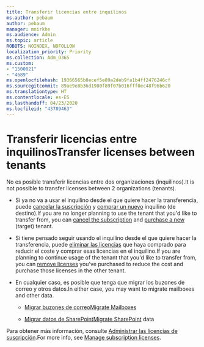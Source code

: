 ```yaml
---
title: Transferir licencias entre inquilinos
ms.author: pebaum
author: pebaum
manager: mnirkhe
ms.audience: Admin
ms.topic: article
ROBOTS: NOINDEX, NOFOLLOW
localization_priority: Priority
ms.collection: Adm_O365
ms.custom:
- "1500021"
- "4689"
ms.openlocfilehash: 19366565b8ecef5e89a2deb9fa1b4ff2476246cf
ms.sourcegitcommit: 89ae9e8b36d1980f89f07b016fff0ec48f96b620
ms.translationtype: HT
ms.contentlocale: es-ES
ms.lasthandoff: 04/23/2020
ms.locfileid: "43789463"
---
```

# <a name="transfer-licenses-between-tenants"></a><span data-ttu-id="cda82-102">Transferir licencias entre inquilinos</span><span class="sxs-lookup"><span data-stu-id="cda82-102">Transfer licenses between tenants</span></span>

<span data-ttu-id="cda82-103">No es posible transferir licencias entre dos organizaciones (inquilinos).</span><span class="sxs-lookup"><span data-stu-id="cda82-103">It is not possible to transfer licenses between 2 organizations (tenants).</span></span> 

- <span data-ttu-id="cda82-104">Si ya no va a usar el inquilino desde el que quiere hacer la transferencia, puede [cancelar la suscripción](https://admin.microsoft.com/Adminportal/Home?source=applauncher#/subscriptions) y [comprar un nuevo](https://products.office.com/compare-all-microsoft-office-products-b?rtc=1&activetab=tab:primaryr2) inquilino (de destino).</span><span class="sxs-lookup"><span data-stu-id="cda82-104">If you are no longer planning to use the tenant that you'd like to transfer from, you can [cancel the subscription](https://admin.microsoft.com/Adminportal/Home?source=applauncher#/subscriptions) and [purchase a new](https://products.office.com/compare-all-microsoft-office-products-b?rtc=1&activetab=tab:primaryr2) (target) tenant.</span></span>

- <span data-ttu-id="cda82-105">Si tiene pensado seguir usando el inquilino desde el que quiere hacer la transferencia, puede [eliminar las licencias](https://docs.microsoft.com/microsoft-365/commerce/licenses/buy-licenses?view=o365-worldwide) que haya comprado para reducir el coste y comprar esas licencias en el inquilino.</span><span class="sxs-lookup"><span data-stu-id="cda82-105">If you are planning to continue usage of the tenant that you'd like to transfer from, you can [remove licenses](https://docs.microsoft.com/microsoft-365/commerce/licenses/buy-licenses?view=o365-worldwide) you've purchased to reduce the cost and purchase those licenses in the other tenant.</span></span>

- <span data-ttu-id="cda82-106">En cualquier caso, es posible que tenga que migrar los buzones de correo y otros datos.</span><span class="sxs-lookup"><span data-stu-id="cda82-106">In either case, you may want to migrate mailboxes and other data.</span></span>

    - [<span data-ttu-id="cda82-107">Migrar buzones de correo</span><span class="sxs-lookup"><span data-stu-id="cda82-107">Migrate Mailboxes</span></span>](https://docs.microsoft.com/Exchange/mailbox-migration/migrate-mailboxes-across-tenants)

    - <span data-ttu-id="cda82-108">[Migrar datos de SharePoint](https://aka.ms/modernSpoAdminCenter/CloudContentMigrations)</span><span class="sxs-lookup"><span data-stu-id="cda82-108">[Migrate SharePoint](https://aka.ms/modernSpoAdminCenter/CloudContentMigrations) data</span></span>

<span data-ttu-id="cda82-109">Para obtener más información, consulte [Administrar las licencias de suscripción](https://docs.microsoft.com/microsoft-365/commerce/licenses/buy-licenses?view=o365-worldwide).</span><span class="sxs-lookup"><span data-stu-id="cda82-109">For more info, see [Manage subscription licenses](https://docs.microsoft.com/microsoft-365/commerce/licenses/buy-licenses?view=o365-worldwide).</span></span>
